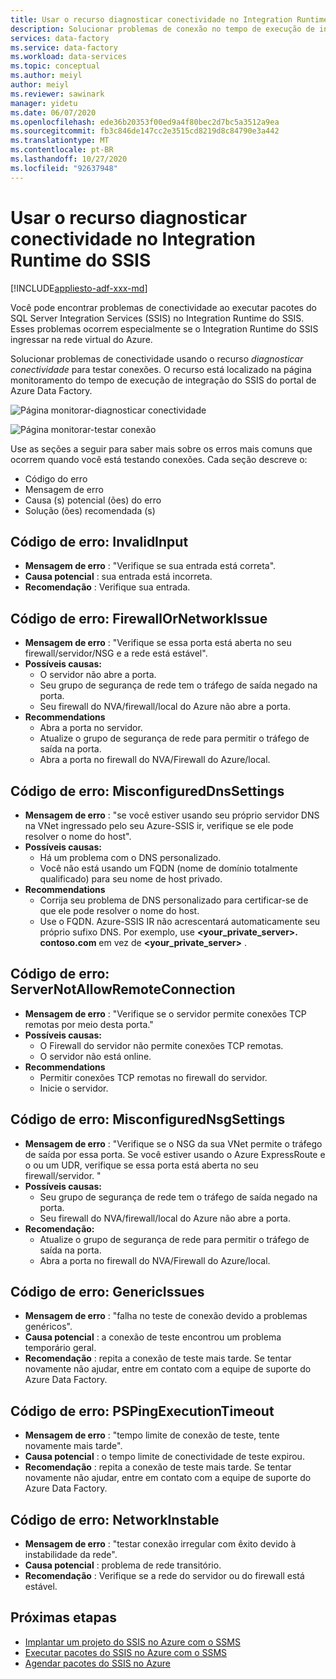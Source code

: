 ```yaml
---
title: Usar o recurso diagnosticar conectividade no Integration Runtime do SSIS
description: Solucionar problemas de conexão no tempo de execução de integração do SSIS usando o recurso diagnosticar conectividade.
services: data-factory
ms.service: data-factory
ms.workload: data-services
ms.topic: conceptual
ms.author: meiyl
author: meiyl
ms.reviewer: sawinark
manager: yidetu
ms.date: 06/07/2020
ms.openlocfilehash: ede36b20353f00ed9a4f80bec2d7bc5a3512a9ea
ms.sourcegitcommit: fb3c846de147cc2e3515cd8219d8c84790e3a442
ms.translationtype: MT
ms.contentlocale: pt-BR
ms.lasthandoff: 10/27/2020
ms.locfileid: "92637948"
---
```

# <a name="use-the-diagnose-connectivity-feature-in-the-ssis-integration-runtime"></a>Usar o recurso diagnosticar conectividade no Integration Runtime do SSIS

[!INCLUDE[appliesto-adf-xxx-md](includes/appliesto-adf-xxx-md.md)]

Você pode encontrar problemas de conectividade ao executar pacotes do SQL Server Integration Services (SSIS) no Integration Runtime do SSIS. Esses problemas ocorrem especialmente se o Integration Runtime do SSIS ingressar na rede virtual do Azure.

Solucionar problemas de conectividade usando o recurso *diagnosticar conectividade* para testar conexões. O recurso está localizado na página monitoramento do tempo de execução de integração do SSIS do portal de Azure Data Factory.

 ![Página monitorar-diagnosticar conectividade](media/ssis-integration-runtime-diagnose-connectivity-faq/ssis-monitor-diagnose-connectivity.png)

 ![Página monitorar-testar conexão](media/ssis-integration-runtime-diagnose-connectivity-faq/ssis-monitor-test-connection.png)

Use as seções a seguir para saber mais sobre os erros mais comuns que ocorrem quando você está testando conexões. Cada seção descreve o:

- Código do erro
- Mensagem de erro
- Causa (s) potencial (ões) do erro
- Solução (ões) recomendada (s)

## <a name="error-code-invalidinput"></a>Código de erro: InvalidInput

- **Mensagem de erro** : "Verifique se sua entrada está correta".
- **Causa potencial** : sua entrada está incorreta.
- **Recomendação** : Verifique sua entrada.

## <a name="error-code-firewallornetworkissue"></a>Código de erro: FirewallOrNetworkIssue

- **Mensagem de erro** : "Verifique se essa porta está aberta no seu firewall/servidor/NSG e a rede está estável".
- **Possíveis causas:**
  - O servidor não abre a porta.
  - Seu grupo de segurança de rede tem o tráfego de saída negado na porta.
  - Seu firewall do NVA/firewall/local do Azure não abre a porta.
- **Recommendations**
  - Abra a porta no servidor.
  - Atualize o grupo de segurança de rede para permitir o tráfego de saída na porta.
  - Abra a porta no firewall do NVA/Firewall do Azure/local.

## <a name="error-code-misconfigureddnssettings"></a>Código de erro: MisconfiguredDnsSettings

- **Mensagem de erro** : "se você estiver usando seu próprio servidor DNS na VNet ingressado pelo seu Azure-SSIS ir, verifique se ele pode resolver o nome do host".
- **Possíveis causas:**
  -  Há um problema com o DNS personalizado.
  -  Você não está usando um FQDN (nome de domínio totalmente qualificado) para seu nome de host privado.
- **Recommendations**
  -  Corrija seu problema de DNS personalizado para certificar-se de que ele pode resolver o nome do host.
  -  Use o FQDN. Azure-SSIS IR não acrescentará automaticamente seu próprio sufixo DNS. Por exemplo, use **<your_private_server>. contoso.com** em vez de **<your_private_server>** .

## <a name="error-code-servernotallowremoteconnection"></a>Código de erro: ServerNotAllowRemoteConnection

- **Mensagem de erro** : "Verifique se o servidor permite conexões TCP remotas por meio desta porta."
- **Possíveis causas:**
  -  O Firewall do servidor não permite conexões TCP remotas.
  -  O servidor não está online.
- **Recommendations**
  -  Permitir conexões TCP remotas no firewall do servidor.
  -  Inicie o servidor.
   
## <a name="error-code-misconfigurednsgsettings"></a>Código de erro: MisconfiguredNsgSettings

- **Mensagem de erro** : "Verifique se o NSG da sua VNet permite o tráfego de saída por essa porta. Se você estiver usando o Azure ExpressRoute e o ou um UDR, verifique se essa porta está aberta no seu firewall/servidor. "
- **Possíveis causas:**
  -  Seu grupo de segurança de rede tem o tráfego de saída negado na porta.
  -  Seu firewall do NVA/firewall/local do Azure não abre a porta.
- **Recomendação:**
  -  Atualize o grupo de segurança de rede para permitir o tráfego de saída na porta.
  -  Abra a porta no firewall do NVA/Firewall do Azure/local.

## <a name="error-code-genericissues"></a>Código de erro: GenericIssues

- **Mensagem de erro** : "falha no teste de conexão devido a problemas genéricos".
- **Causa potencial** : a conexão de teste encontrou um problema temporário geral.
- **Recomendação** : repita a conexão de teste mais tarde. Se tentar novamente não ajudar, entre em contato com a equipe de suporte do Azure Data Factory.

## <a name="error-code-pspingexecutiontimeout"></a>Código de erro: PSPingExecutionTimeout

- **Mensagem de erro** : "tempo limite de conexão de teste, tente novamente mais tarde".
- **Causa potencial** : o tempo limite de conectividade de teste expirou.
- **Recomendação** : repita a conexão de teste mais tarde. Se tentar novamente não ajudar, entre em contato com a equipe de suporte do Azure Data Factory.

## <a name="error-code-networkinstable"></a>Código de erro: NetworkInstable

- **Mensagem de erro** : "testar conexão irregular com êxito devido à instabilidade da rede".
- **Causa potencial** : problema de rede transitório.
- **Recomendação** : Verifique se a rede do servidor ou do firewall está estável.

## <a name="next-steps"></a>Próximas etapas

- [Implantar um projeto do SSIS no Azure com o SSMS](/sql/integration-services/ssis-quickstart-deploy-ssms)
- [Executar pacotes do SSIS no Azure com o SSMS](/sql/integration-services/ssis-quickstart-run-ssms)
- [Agendar pacotes do SSIS no Azure](/sql/integration-services/lift-shift/ssis-azure-schedule-packages-ssms?view=sql-server-ver15)